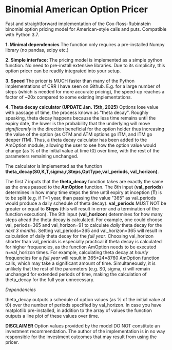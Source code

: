 # Binomial American Option Pricer
Fast and straightforward implementation of the Cox-Ross-Rubinstein binomial option pricing model for American-style calls and puts.
Compatible with Python 3.7.

**1. Minimal dependencies**
   The function only requires a pre-installed Numpy library (no pandas, scipy etc.)

**2. Simple interface:**
   The  pricing model is implemented as a simple python function. No need to pre-install extensive libraries.
   Due to its simplicity, this option pricer can be readily integrated into your setup.
   
**3. Speed**
   The pricer is MUCH faster than many of the Python implementations of CRR I have seen on Github. 
   E.g. for a large number of steps (which is needed for more accurate pricing), the speed-up reaches a factor of ~20x compared to some existing implementations.

**4. Theta decay calculator (UPDATE Jan. 15th, 2025)**
Options lose value with passage of time, the process known as "theta decay". Roughly speaking, theta decay happens because the less time remains until the expiry date, the lower is the probability that the underlying will move _significantly_ in the direction beneficial for the option holder thus increasing the value of the option (as OTM and ATM options go ITM, and ITM go deeper ITM). 
Thus, a theta decay calculator has been added to the AmOption module, allowing the user to see how the option value would change (as % of the initial value at time t0) over time, with the rest of the parameters remaining unchanged.

The calculator is implemented as the function **theta_decay(S0,K,T,sigma,r,Steps,OptType,val_periods, val_horizon)**.

The first 7 inputs that the **theta_decay** function takes are exactly the same as the ones passed to the **AmOption** function.
The 8th input (**val_periods**) determines in how many time steps the time until expiry at inception (**T**) is to be split (e.g. if T=1 year, than passing the value "365" as val_periods would produce a daily schedule of theta decay). **val_periods** MUST NOT be greater or equal to **Steps** (this will result in error and a termination of the function execution).
The 9th input (**val_horizon**) determines for how many steps ahead the theta decay is calculated. For example, one could choose val_periods=365 and val_horizon=91 to calculate _daily_ theta decay for the _next 3 months_. Setting val_periods=365 and val_horizon=365 will result in calculation of daily theta decay for the _full year_. Choosing val_horizon shorter than val_periods is especially practical if theta decay is calculated for higher frequencies, as the function AmOption needs to be executed n=val_horizon times. For example, calculating theta decay at _hourly_ frequencies for a _full year_ will result in 365*24=8760 AmOption function calls, which may take a significant amount of time. Simultaneously, it is unlikely that the rest of the parameters (e.g. S0, sigma, r) will remain unchanged for extended periods of time, making the calculation of theta_decay for the full year unnecessary.

_Dependencies_ 

theta_decay outputs a schedule of option values (as % of the initial value at t0) over the number of periods specified by val_horizon. In case you have matplotlib pre-installed, in addition to the array of values the function outputs a line plot of these values over time.

**DISCLAIMER**
Option values provided by the model DO NOT constitute an investment recommendation. The author of the implementation is in no way responsible for the investment outcomes that may result from using the pricer.
